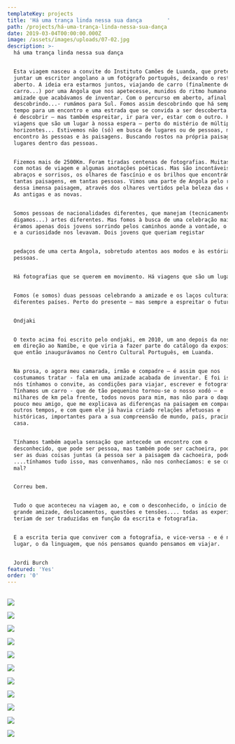 ```yaml
---
templateKey: projects
title: 'Há uma trança linda nessa sua dança        '
path: /projects/há-uma-trança-linda-nessa-sua-dança
date: 2019-03-04T00:00:00.000Z
image: /assets/images/uploads/07-02.jpg
description: >-
  há uma trança linda nessa sua dança


  Esta viagem nasceu a convite do Instituto Camões de Luanda, que pretendeu
  juntar um escritor angolano a um fotógrafo português, deixando o resto em
  aberto. A ideia era estarmos juntos, viajando de carro (finalmente de
  carro...) por uma Angola que nos apetecesse, munidos do ritmo humano de uma
  amizade que acabávamos de inventar. Com o percurso em aberto, afinal – fomos
  descobrindo...- rumámos para Sul. Fomos assim descobrindo que há sempre um
  tempo para um encontro e uma estrada que se convida a ser descoberta. Viajar
  é descobrir – mas também espreitar, ir para ver, estar com o outro. Há
  viagens que são um lugar à nossa espera – perto do mistério de múltiplos
  horizontes... Estivemos não (só) em busca de lugares ou de pessoas, mas de
  encontro às pessoas e às paisagens. Buscando rostos na própria paisagem, e
  lugares dentro das pessoas.


  Fizemos mais de 2500Km. Foram tiradas centenas de fotografias. Muitas páginas
  com notas de viagem e algumas anotações poéticas. Mas são incontáveis os
  abraços e sorrisos, os olhares de fascínio e os brilhos que encontrámos em
  tantas paisagens, em tantas pessoas. Vimos uma parte de Angola pelo rosto
  dessa imensa paisagem, através dos olhares vertidos pela beleza das estradas.
  As antigas e as novas.


  Somos pessoas de nacionalidades diferentes, que manejam (tecnicamente,
  digamos...) artes diferentes. Mas fomos à busca de uma celebração maior:
  éramos apenas dois jovens sorrindo pelos caminhos aonde a vontade, o sorriso
  e a curiosidade nos levavam. Dois jovens que queriam registar


  pedaços de uma certa Angola, sobretudo atentos aos modos e às estórias das
  pessoas.


  Há fotografias que se querem em movimento. Há viagens que são um lugar.


  Fomos (e somos) duas pessoas celebrando a amizade e os laços culturais entre
  diferentes países. Perto do presente – mas sempre a espreitar o futuro.


  Ondjaki


  O texto acima foi escrito pelo ondjaki, em 2010, um ano depois da nossa viagem
  em direção ao Namíbe, e que viria a fazer parte do catálogo da exposição
  que então inaugurávamos no Centro Cultural Português, em Luanda.


  Na prosa, o agora meu camarada, irmão e compadre – é assim que nos
  costumamos tratar - fala em uma amizade acabada de inventar. E foi isso mesmo;
  nós tínhamos o convite, as condições para viajar, escrever e fotografar.
  Tínhamos um carro - que de tão pequenino tornou-se o nosso xodó – e
  milhares de km pela frente, todos novos para mim, mas não para o daqui a
  pouco meu amigo, que me explicava as diferenças na paisagem em comparação a
  outros tempos, e com quem ele já havia criado relações afetuosas e
  históricas, importantes para a sua compreensão de mundo, país, pracinha,
  casa.


  Tínhamos também aquela sensação que antecede um encontro com o
  desconhecido, que pode ser pessoa, mas também pode ser cachoeira, podem até
  ser as duas coisas juntas (a pessoa ser a paisagem da cachoeira, pode? )
  ....tínhamos tudo isso, mas convenhamos, não nos conhecíamos: e se corresse
  mal?


  Correu bem.


  Tudo o que aconteceu na viagem ao, e com o desconhecido, o início de uma
  grande amizade, deslocamentos, questões e tensões.... todas as experiências
  teriam de ser traduzidas em função da escrita e fotografia.


  E a escrita teria que conviver com a fotografia, e vice-versa - e é nesse
  lugar, o da linguagem, que nós pensamos quando pensamos em viajar.


  Jordi Burch
featured: 'Yes'
order: '0'
---
```

## 

![](/assets/images/uploads/07-01.jpg)

![](/assets/images/uploads/07-02.jpg)

![](/assets/images/uploads/07-03.jpg)

![](/assets/images/uploads/07-04.jpg)

![](/assets/images/uploads/07-05.jpg)

![](/assets/images/uploads/07-06.jpg)

![](/assets/images/uploads/07-07.jpg)

![](/assets/images/uploads/07-08.jpg)

![](/assets/images/uploads/07-09.jpg)

![](/assets/images/uploads/07-10.jpg)

![](/assets/images/uploads/07-011.jpg)
